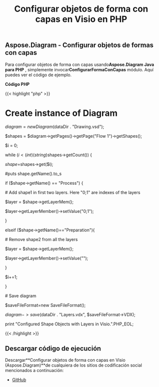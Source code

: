﻿---
title: Configurar objetos de forma con capas en Visio en PHP
type: docs
weight: 10
url: /es/java/configure-shape-objects-with-layers-in-visio-in-php/
---
## **Aspose.Diagram - Configurar objetos de formas con capas**
 Para configurar objetos de forma con capas usando**Aspose.Diagram Java para PHP** , simplemente invocar**ConfigurarFormaConCapas** módulo. Aquí puedes ver el código de ejemplo.

**Código PHP**

{{< highlight "php" >}}

 # Create instance of Diagram

$diagram = new Diagram($dataDir . "Drawing.vsd");

$shapes = $diagram->getPages()->getPage("Flow 1")->getShapes();

$i = 0;

while ($i<(int)(string)$shapes->getCount()) {

$shape=$shapes->get($i);

#puts shape.getName().to_s

if ($shape->getName() == "Process") {

\# Add shape1 in first two layers. Here "0;1" are indexes of the layers

$layer = $shape->getLayerMem();

$layer->getLayerMember()->setValue("0;1");

}

elseif ($shape->getName()=="Preparation"){

\# Remove shape2 from all the layers

$layer = $shape->getLayerMem();

$layer->getLayerMember()->setValue("");

}

$i+=1;

}

\# Save diagram

$saveFileFormat=new SaveFileFormat();

$diagram->save($dataDir . "Layers.vdx", $saveFileFormat->VDX);

print "Configured Shape Objects with Layers in Visio.".PHP_EOL;

{{< /highlight >}}
## **Descargar código de ejecución**
 Descargar**Configurar objetos de forma con capas en Visio (Aspose.Diagram)**de cualquiera de los sitios de codificación social mencionados a continuación:

- [GitHub](https://github.com/asposediagram/Aspose.Diagram-for-Java/blob/master/Plugins/Aspose_Diagram_Java_for_PHP/src/aspose/diagram/WorkingwithLayers/ConfigureShapeWithLayers.php)
